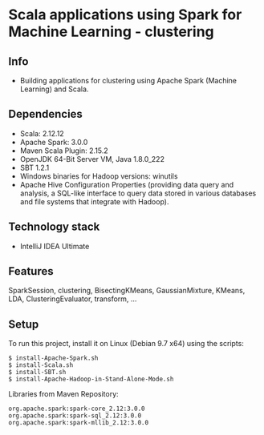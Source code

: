 # Scala applications using Spark for Machine Learning - clustering

## Info
* Building applications for clustering using Apache Spark (Machine Learning) and Scala.
	
## Dependencies
* Scala: 2.12.12
* Apache Spark: 3.0.0 
* Maven Scala Plugin: 2.15.2
* OpenJDK 64-Bit Server VM, Java 1.8.0_222
* SBT 1.2.1
* Windows binaries for Hadoop versions: winutils
* Apache Hive Configuration Properties (providing data query and analysis, a SQL-like interface to query data stored in various databases and file systems that integrate with Hadoop).

## Technology stack
* IntelliJ IDEA Ultimate

## Features
SparkSession, clustering, BisectingKMeans, GaussianMixture, KMeans, LDA, ClusteringEvaluator, transform, ...

## Setup
To run this project, install it on Linux (Debian 9.7 x64) using the scripts:

```
$ install-Apache-Spark.sh
$ install-Scala.sh
$ install-SBT.sh
$ install-Apache-Hadoop-in-Stand-Alone-Mode.sh
```

Libraries from Maven Repository:

```
org.apache.spark:spark-core_2.12:3.0.0
org.apache.spark:spark-sql_2.12:3.0.0
org.apache.spark:spark-mllib_2.12:3.0.0
```

